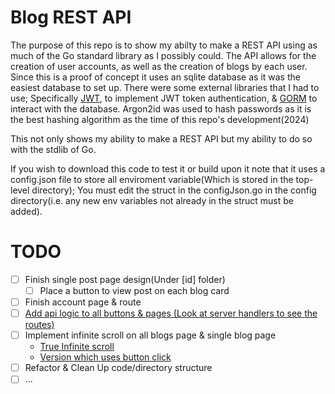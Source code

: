 # Blog REST API
The purpose of this repo is to show my abilty to make a REST API using as much of the Go standard library as I possibly could. The API allows for the creation of user accounts, as well as the creation of blogs by each user. Since this is a proof of concept it uses an sqlite database as it was the easiest database to set up. There were some external libraries that I had to use; Specifically [JWT](https://github.com/golang-jwt/jwt), to implement JWT token authentication, & [GORM](https://github.com/go-gorm/gorm) to interact with the database. Argon2id was used to hash passwords as it is the best hashing algorithm as the time of this repo's development(2024)

This not only shows my ability to make a REST API but my ability to do so with the stdlib of Go.


If you wish to download this code to test it or build upon it note that it uses a config.json file to store all enviroment variable(Which is stored in the top-level directory); You must edit the struct in the configJson.go in the config directory(i.e. any new env variables not already in the struct must be added).
# TODO
- [ ] Finish single post page design(Under [id] folder)
    - [ ] Place a button to view post on each blog card
- [ ] Finish account page & route
- [ ] [Add api logic to all buttons & pages (Look at server handlers to see the routes)](https://learn.svelte.dev/tutorial/other-handlers)
- [ ] Implement infinite scroll on all blogs page & single blog page
    - [True Infinite scroll](https://svelte.dev/repl/aacd1a2d8eb14bb19e5cb3b0ad20fdbe?version=3.32.3)
    - [Version which uses button click](https://svelte.dev/repl/5823b6e8a30447c59ce5b770f8a84593?version=3.31.2)
- [ ] Refactor & Clean Up code/directory structure
- [ ] ...